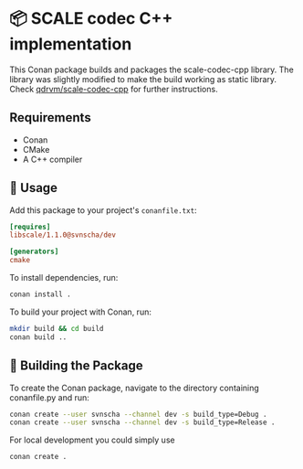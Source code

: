 # 📦 SCALE codec C++ implementation

This Conan package builds and packages the scale-codec-cpp library.
The library was slightly modified to make the build working as static library. Check [qdrvm/scale-codec-cpp](https://github.com/qdrvm/scale-codec-cpp) for further instructions.

## Requirements

- Conan
- CMake
- A C++ compiler

## 🚀 Usage

Add this package to your project's `conanfile.txt`:

```ini
[requires]
libscale/1.1.0@svnscha/dev

[generators]
cmake
```

To install dependencies, run:

```sh
conan install .
```

To build your project with Conan, run:

```sh
mkdir build && cd build
conan build ..
```

## 🧪 Building the Package

To create the Conan package, navigate to the directory containing conanfile.py and run:

```sh
conan create --user svnscha --channel dev -s build_type=Debug .
conan create --user svnscha --channel dev -s build_type=Release .
```

For local development you could simply use

```sh
conan create .
```
